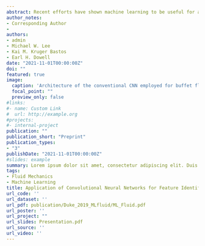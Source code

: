 ```yaml
---
abstract: Recent efforts have shown machine learning to be useful for analysis of nonlinear fluid dynamics. Predictive accuracy is often a central motivation for employing neural networks, but the pattern recognition central to the network’s function is equally valuable for purposes of enhancing our dynamical insight into sometimes confounding dynamics. In this paper, convolutional neural networks (CNNs) were trained to recognize several qualitatively different subsonic buffet flows over a high-incidence airfoil. The convolutional kernels and corresponding feature maps, developed by the model with no temporal information provided, identified large-scale coherent structures in agreement with those known to be associated with buffet flows. Sensitivity to hyperparameters including network architecture and convolutional kernel size was explored. One conclusion is that only a small training dataset is necessary, but that smaller kernels are better at coherent structure identification than are larger kernels. A long-short term memory CNN was then used to demonstrate that with the inclusion of temporal information, the coherent structures remained qualitatively comparable to those of the conventional CNN and less dynamically significant features were no longer recorded. The coherent structures identified by these models enhance our dynamical understanding of subsonic buffet over high-incidence airfoils over a wide range of Reynolds numbers.
author_notes:
- Corresponding Author
- 
authors:
- admin
- Michael W. Lee
- Kai M. Kruger Bastos
- Earl H. Dowell
date: "2021-11-01T00:00:00Z"
doi: ""
featured: true
image:
  caption: 'Architecture of the conventional CNN employed for buffet flow classification'
  focal_point: ""
  preview_only: false
#links:
#- name: Custom Link
#  url: http://example.org
#projects:
#- internal-project
publication: ""
publication_short: "Preprint"
publication_types:
- "3"
publishDate: "2021-11-01T00:00:00Z"
#slides: example
summary: Lorem ipsum dolor sit amet, consectetur adipiscing elit. Duis posuere tellus ac convallis placerat. Proin tincidunt magna sed ex sollicitudin condimentum.
tags:
- Fluid Mechanics
- Machine Learning
title: Application of Convolutional Neural Networks for Feature Identification in Complex Fluid Flows
url_code: ''
url_dataset: ''
url_pdf: publication/Duke_2019_MLfluid/ML_Fluid.pdf
url_poster: ''
url_project: ""
url_slides: Presentation.pdf
url_source: ''
url_video: ''
---
```


